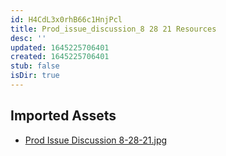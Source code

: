 ```yaml
---
id: H4CdL3x0rhB66c1HnjPcl
title: Prod_issue_discussion_8 28 21 Resources
desc: ''
updated: 1645225706401
created: 1645225706401
stub: false
isDir: true
---
```

## Imported Assets
- [Prod Issue Discussion 8-28-21.jpg](/assets/prod-issue-discussion-8-28-21.jpg)
